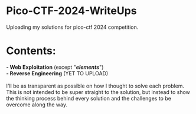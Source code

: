 # Pico-CTF-2024-WriteUps
Uploading my solutions for pico-ctf 2024 competition.


# Contents:<br> 
  **- Web Exploitation** 
  (except "***elements***")<br>
  **- Reverse Engineering** (YET TO UPLOAD)<br><br>
I'll be as transparent as possible on how I thought to solve each problem. This is not intended to be super straight to the solution,
but instead to show the thinking process behind every solution and the challenges to be overcome along the way.
